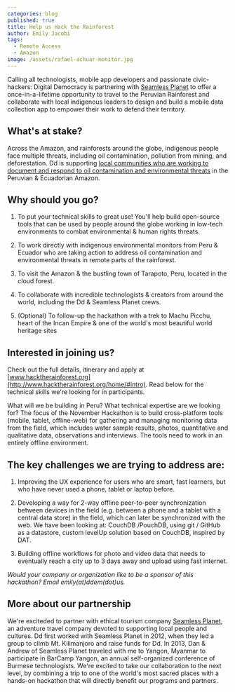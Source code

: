 ```yaml
---
categories: blog
published: true
title: Help us Hack the Rainforest
author: Emily Jacobi
tags:
  - Remote Access
  - Amazon
image: /assets/rafael-achuar-monitor.jpg
---
```


Calling all technologists, mobile app developers and passionate civic-hackers: Digital Democracy is partnering with [Seamless Planet](http://seamlessplanet.com) to offer a once-in-a-lifetime opportunity to travel to the Peruvian Rainforest and collaborate with local indigenous leaders to design and build a mobile data collection app to empower their work to defend their territory.

## What's at stake?

Across the Amazon, and rainforests around the globe, indigenous people face multiple threats, including oil contamination, pollution from mining, and deforestation. Dd is supporting [local communities who are working to document and respond to oil contamination and environmental threats](http://www.tieppu.com/blog/update-on-remote-access/) in the Peruvian & Ecuadorian Amazon.

## Why should you go?

1. To put your technical skills to great use! You'll help build open-source tools that can be used by people around the globe working in low-tech environments to combat environmental & human rights threats.

2. To work directly with indigenous environmental monitors from Peru & Ecuador who are taking action to address oil contamination and environmental threats in remote parts of the rainforest.

3. To visit the Amazon & the bustling town of Tarapoto, Peru, located in the cloud forest.

4. To collaborate with incredible technologists & creators from around the world, including the Dd & Seamless Planet crews.

5. (Optional) To follow-up the hackathon with a trek to Machu Picchu, heart of the Incan Empire & one of the world's most beautiful world heritage sites

## Interested in joining us?

Check out the full details, itinerary and apply at [www.hacktherainforest.org](http://www.hacktherainforest.org/home/#intro). Read below for the technical skills we're looking for in participants.

What will we be building in Peru? What technical expertise are we looking for?
The focus of the November Hackathon is to build cross-platform tools (mobile, tablet, offline-web) for gathering and managing monitoring data from the field, which includes water sample results, photos, quantitative and qualitative data, observations and interviews. The tools need to work in an entirely offline environment.

## The key challenges we are trying to address are:

1. Improving the UX experience for users who are smart, fast learners, but who have never used a phone, tablet or laptop before.

2. Developing a way for 2-way offline peer-to-peer synchronization between devices in the field (e.g. between a phone and a tablet with a central data store) in the field, which can later be synchronized with the web. We have been looking at: CouchDB /PouchDB, using git / GitHub as a datastore, custom levelUp solution based on CouchDB, inspired by DAT.

3. Building offline workflows for photo and video data that needs to eventually reach a city up to 3 days away and upload using fast internet.

_Would your company or organization like to be a sponsor of this hackathon? Email emily(at)ddem(dot)us._

## More about our partnership

We're exciteded to partner with ethical tourism company [Seamless Planet](http://seamlessplanet.com), an adventure travel company devoted to supporting local people and cultures. Dd first worked with Seamless Planet in 2012, when they led a group to climb Mt. Kilimanjoro and raise funds for Dd. In 2013, Dan & Andrew of Seamless Planet traveled with me to Yangon, Myanmar to participate in BarCamp Yangon, an annual self-organized conference of Burmese technologists. We're excited to take our collaboration to the next level, by combining a trip to one of the world's most sacred places with a hands-on hackathon that will directly benefit our programs and partners.
